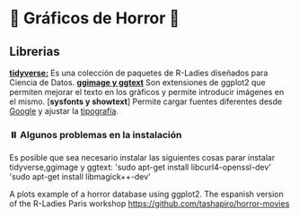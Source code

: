 # 🎃 Gráficos de Horror 🎃

## Librerias
[**tidyverse:**](https://www.tidyverse.org/) Es una colección de paquetes de R-Ladies diseñados para Ciencia de Datos.
[**ggimage y ggtext**](https://exts.ggplot2.tidyverse.org/) Son extensiones de ggplot2 que permiten mejorar el texto en los gràficos y permite introducir imágenes en el mismo.
[**sysfonts y showtext**] Permite cargar fuentes diferentes desde [Google](https://fonts.google.com/) y ajustar la [tipografía](https://cran.rstudio.com/web/packages/showtext/vignettes/introduction.html).

### ⏸️ Algunos problemas en la instalación
Es posible que sea necesario instalar las siguientes cosas parar instalar tidyverse,ggimage y ggtext:
'sudo apt-get install libcurl4-openssl-dev'
'sudo apt-get install libmagick++-dev'





A plots example of a horror database using ggplot2. The espanish version of the R-Ladies Paris workshop  https://github.com/tashapiro/horror-movies
